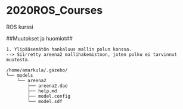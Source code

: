 # 2020ROS_Courses
ROS kurssi

##Muutokset ja huomiot##

~~~
1. Ylipääsemätön hankaluus mallin polun kanssa.
--> Siirretty areena2 mallihakemistoon, joten polku ei tarvinnut muutosta.

/home/amarkula/.gazebo/
└── models
    └── areena2
        ├── areena2.dae
        ├── help.md
        ├── model.config
        └── model.sdf
~~~
